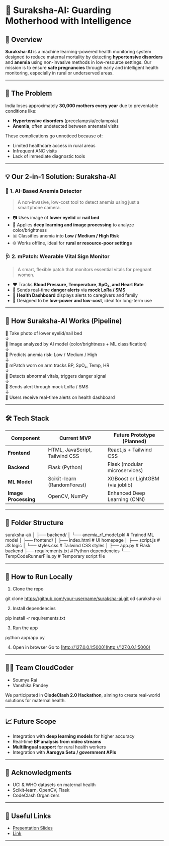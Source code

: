 # 🤖 Suraksha-AI: Guarding Motherhood with Intelligence

## 🌟 Overview

**Suraksha-AI** is a machine learning-powered health monitoring system designed to reduce maternal mortality by detecting **hypertensive disorders** and **anemia** using non-invasive methods in low-resource settings. Our mission is to ensure **safe pregnancies** through early and intelligent health monitoring, especially in rural or underserved areas.

---

## 🚨 The Problem

India loses approximately **30,000 mothers every year** due to preventable conditions like:

- **Hypertensive disorders** (preeclampsia/eclampsia)
- **Anemia**, often undetected between antenatal visits

These complications go unnoticed because of:
- Limited healthcare access in rural areas
- Infrequent ANC visits
- Lack of immediate diagnostic tools

---

## 💡 Our 2-in-1 Solution: Suraksha-AI

### 🤖 1. AI-Based Anemia Detector

> A non-invasive, low-cost tool to detect anemia using just a smartphone camera.

- 📷 Uses image of **lower eyelid** or **nail bed**
- 🧠 Applies **deep learning and image processing** to analyze color/brightness
- 📊 Classifies anemia into **Low / Medium / High Risk**
- 🌐 Works offline, ideal for **rural or resource-poor settings**

### 🩺 2. mPatch: Wearable Vital Sign Monitor

> A smart, flexible patch that monitors essential vitals for pregnant women.

- ❤️ Tracks **Blood Pressure, Temperature, SpO₂, and Heart Rate**
- 📡 Sends real-time **danger alerts** via **mock LoRa / SMS**
- 📲 **Health Dashboard** displays alerts to caregivers and family
- 🔋 Designed to be **low-power and low-cost**, ideal for long-term use

---

## 🔁 How Suraksha-AI Works (Pipeline)

📸 Take photo of lower eyelid/nail bed  
↓  
🧠 Image analyzed by AI model (color/brightness + ML classification)  
↓  
🔴 Predicts anemia risk: Low / Medium / High  
↓  
📍 mPatch worn on arm tracks BP, SpO₂, Temp, HR  
↓  
🚨 Detects abnormal vitals, triggers danger signal  
↓  
📶 Sends alert through mock LoRa / SMS  
↓  
📱 Users receive real-time alerts on health dashboard

---

## 🛠️ Tech Stack

| Component         | Current MVP                     | Future Prototype (Planned)           |
|------------------|----------------------------------|--------------------------------------|
| **Frontend**      | HTML, JavaScript, Tailwind CSS   | React.js + Tailwind CSS              |
| **Backend**       | Flask (Python)                   | Flask (modular microservices)        |
| **ML Model**      | Scikit-learn (RandomForest)      | XGBoost or LightGBM (via joblib)     |
| **Image Processing** | OpenCV, NumPy                 | Enhanced Deep Learning (CNN)         |

---

## 📁 Folder Structure

suraksha-ai/
│
├── backend/
│ └── anemia_rf_model.pkl # Trained ML model
│
├── frontend/
│ ├── index.html # UI homepage
│ ├── script.js # JS logic
│ └── styles.css # Tailwind CSS styles
│
├── app.py # Flask backend
├── requirements.txt # Python dependencies
└── TempCodeRunnerFile.py # Temporary script file


---

## 🧪 How to Run Locally

1. Clone the repo  

git clone https://github.com/your-username/suraksha-ai.git
cd suraksha-ai

2. Install dependencies


pip install -r requirements.txt

3. Run the app


python app/app.py


4. Open in browser
   Go to [http://127.0.0.1:5000](http://127.0.0.1:5000)

---

## 👩‍💻 Team CloudCoder

* Soumya Rai
* Vanshika Pandey

We participated in **ClodeClash 2.0 Hackathon**, aiming to create real-world solutions for maternal health.

---

## 📈 Future Scope

* Integration with **deep learning models** for higher accuracy
* Real-time **BP analysis from video streams**
* **Multilingual support** for rural health workers
* Integration with **Aarogya Setu / government APIs**

---


## 🙏 Acknowledgments

* UCI & WHO datasets on maternal health
* Scikit-learn, OpenCV, Flask
* CodeClash Organizers

---

## 🔗 Useful Links

* [Presentation Slides](https://www.canva.com/design/DAGqIoSQXW8/igmnEN9ccqxdGMc0CiniXw/edit?utm_content=DAGqIoSQXW8&utm_campaign=designshare&utm_medium=link2&utm_source=sharebutton)
* [Link](http://127.0.0.1:5500/SURAKSH/frontend/index.html)

---

